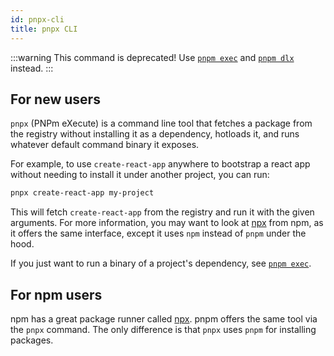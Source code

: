 ```yaml
---
id: pnpx-cli
title: pnpx CLI
---
```


:::warning
This command is deprecated! Use [`pnpm exec`] and [`pnpm dlx`] instead.
:::

## For new users

`pnpx` (PNPm eXecute) is a command line tool that fetches a package from the
registry without installing it as a dependency, hotloads it, and runs whatever
default command binary it exposes.

For example, to use `create-react-app` anywhere to bootstrap a react app without
needing to install it under another project, you can run:

```sh
pnpx create-react-app my-project
```

This will fetch `create-react-app` from the registry and run it with the given
arguments. For more information, you may want to look at [npx] from npm, as it
offers the same interface, except it uses `npm` instead of `pnpm` under the hood.

If you just want to run a binary of a project's dependency, see [`pnpm exec`].

## For npm users

npm has a great package runner called [npx]. pnpm offers the same tool via the
`pnpx` command. The only difference is that `pnpx` uses `pnpm` for installing
packages.

[npx]: https://www.npmjs.com/package/npx
[`pnpm exec`]: ./cli/exec.md
[`pnpm dlx`]: ./cli/dlx.md
